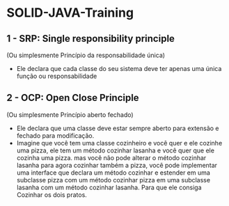 # SOLID-JAVA-Training

## 1 - SRP: Single responsibility principle 
(Ou simplesmente Princípio da responsabilidade única)

 -  Ele declara que cada classe do seu sistema deve ter apenas uma única função ou  responsabilidade

## 2 - OCP:  Open Close Principle
(Ou simplesmente Princípio aberto fechado)

- Ele declara que uma classe deve estar sempre aberto para extensão e fechado para modificação.
- Imagine que você tem uma classe cozinheiro e você quer e ele cozinhe uma pizza,  ele tem um método cozinhar lasanha e você quer que ele cozinha uma pizza.  mas você não pode alterar o método cozinhar lasanha para agora cozinhar também a pizza, você pode implementar uma interface  que declara um método cozinhar e estender em uma subclasse pizza com um método cozinhar pizza em uma subclasse lasanha com um método cozinhar lasanha. Para que ele consiga Cozinhar os dois pratos. 

